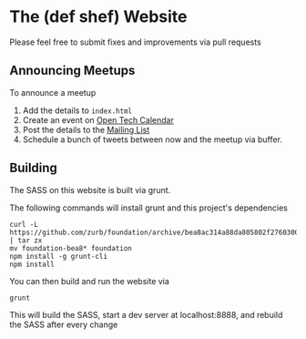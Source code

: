 The (def shef) Website
======================

Please feel free to submit fixes and improvements via pull requests

Announcing Meetups
------------------

To announce a meetup

  1. Add the details to `index.html`
  2. Create an event on [Open Tech Calendar](https://opentechcalendar.co.uk/group/235-def-shef)
  3. Post the details to the [Mailing List](https://groups.google.com/forum/#!forum/def-shef)
  4. Schedule a bunch of tweets between now and the meetup via buffer.

Building
--------

The SASS on this website is built via grunt.

The following commands will install grunt and this project's dependencies

    curl -L https://github.com/zurb/foundation/archive/bea8ac314a88da805802f27603001aca4dd93cc7.tar.gz | tar zx
    mv foundation-bea8* foundation
    npm install -g grunt-cli
    npm install

You can then build and run the website via

    grunt

This will build the SASS, start a dev server at localhost:8888, and rebuild the
SASS after every change
